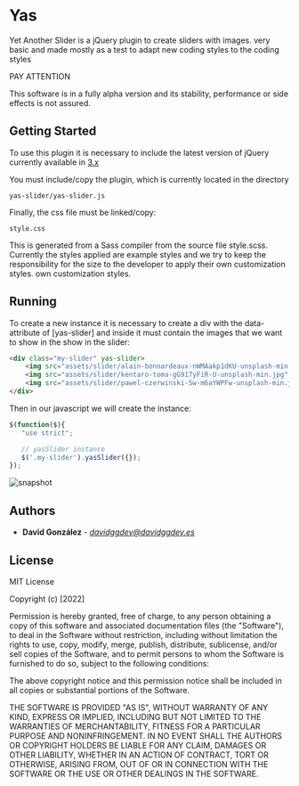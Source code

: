 # Yas

Yet Another Slider is a jQuery plugin to create sliders with images. 
very basic and made mostly as a test to adapt new coding styles to the 
coding styles

PAY ATTENTION

This software is in a fully alpha version and its stability, performance or 
side effects is not assured.

## Getting Started

To use this plugin it is necessary to include the latest version of jQuery 
currently available in [3.x](https://releases.jquery.com/)

You must include/copy the plugin, which is currently located in the directory

    yas-slider/yas-slider.js
  
Finally, the css file must be linked/copy:

    style.css

This is generated from a Sass compiler from the source file style.scss. 
Currently the styles applied are example styles and we try to keep the responsibility for
the size to the developer to apply their own customization styles.
own customization styles.
 

## Running 

To create a new instance it is necessary to create a div with the data-attribute
of [yas-slider] and inside it must contain the images that we want to show in the 
show in the slider:

```html
<div class="my-slider" yas-slider>
    <img src="assets/slider/alain-bonnardeaux-nWMAakp1dKU-unsplash-min.jpg" alt="">
    <img src="assets/slider/kentaro-toma-gG917yFiR-U-unsplash-min.jpg" alt="">
    <img src="assets/slider/pawel-czerwinski-Sw-m6aYWPFw-unsplash-min.jpg" alt=""> 
</div>
```

Then in our javascript we will create the instance:


 ```javascript
 $(function($){
    "use strict";

    // yasSlider instance
    $('.my-slider').yasSlider({});
});
 ```
 
![snapshot](http://davidggdev.es/images/snapshot_01.jpg)
 
## Authors

  - **David González** - *davidggdev@davidggdev.es*
  
## License

MIT License

Copyright (c) [2022] 

Permission is hereby granted, free of charge, to any person obtaining a copy
of this software and associated documentation files (the "Software"), to deal
in the Software without restriction, including without limitation the rights
to use, copy, modify, merge, publish, distribute, sublicense, and/or sell
copies of the Software, and to permit persons to whom the Software is
furnished to do so, subject to the following conditions:

The above copyright notice and this permission notice shall be included in all
copies or substantial portions of the Software.

THE SOFTWARE IS PROVIDED "AS IS", WITHOUT WARRANTY OF ANY KIND, EXPRESS OR
IMPLIED, INCLUDING BUT NOT LIMITED TO THE WARRANTIES OF MERCHANTABILITY,
FITNESS FOR A PARTICULAR PURPOSE AND NONINFRINGEMENT. IN NO EVENT SHALL THE
AUTHORS OR COPYRIGHT HOLDERS BE LIABLE FOR ANY CLAIM, DAMAGES OR OTHER
LIABILITY, WHETHER IN AN ACTION OF CONTRACT, TORT OR OTHERWISE, ARISING FROM,
OUT OF OR IN CONNECTION WITH THE SOFTWARE OR THE USE OR OTHER DEALINGS IN THE
SOFTWARE.

 
